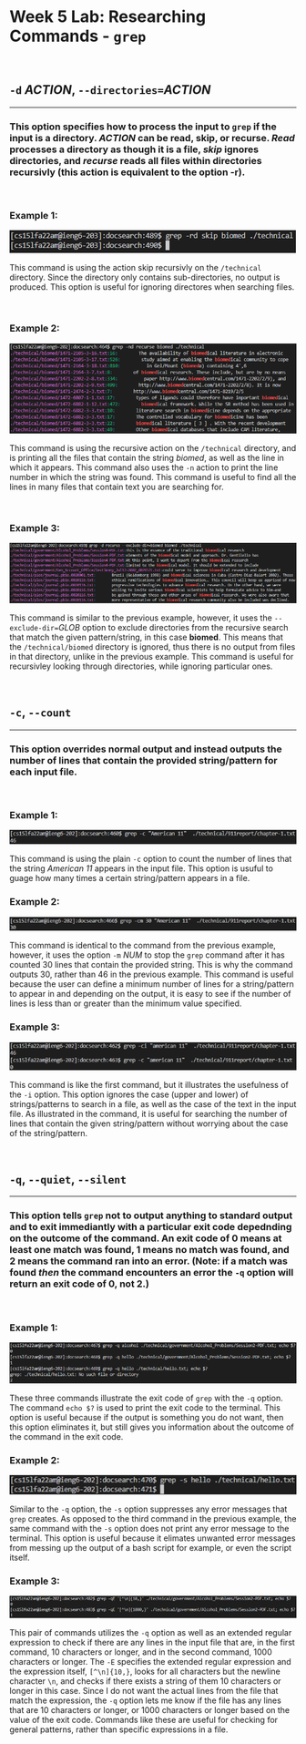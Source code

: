 # Week 5 Lab: Researching Commands - `grep`

<br>

## `-d` _ACTION_, `--directories=`_ACTION_
---
### This option specifies how to process the input to `grep` if the input is a directory. _ACTION_ can be __read__, __skip__, or __recurse__. _Read_ processes a directory as though it is a file, _skip_ ignores directories, and _recurse_ reads all files within directories recursivly (this action is equivalent to the option __-r__).

<br>

### Example 1:
![](lab5_1.png)

This command is using the action skip recursivly on the `/technical` directory. Since the directory only contains sub-directories, no output is produced. This option is useful for ignoring directores when searching files.

<br>

### Example 2:
![](lab5_2.png)

This command is using the recursive action on the `/technical` directory, and is printing all the files that contain the string _biomed_, as well as the line in which it appears. This command also uses the `-n` action to print the line number in which the string was found. This command is useful to find all the lines in many files that contain text you are searching for.

<br>

### Example 3:
![](lab5_3.png)

This command is similar to the previous example, however, it uses the `--exclude-dir=`_GLOB_ option to exclude directories from the recursive search that match the given pattern/string, in this case __biomed__. This means that the `/technical/biomed` directory is ignored, thus there is no output from files in that directory, unlike in the previous example. This command is useful for recursivley looking through directories, while ignoring particular ones.

<br>

## `-c`, `--count`
---
### This option overrides normal output and instead outputs the number of lines that contain the provided string/pattern for each input file.

<br>

### Example 1:
![](lab5_4.png)

This command is using the plain `-c` option to count the number of lines that the string _American 11_ appears in the input file. This option is usuful to guage how many times a certain string/pattern appears in a file.

### Example 2:
![](lab5_5.png)

This command is identical to the command from the previous example, however, it uses the option `-m` _NUM_ to stop the `grep` command after it has counted 30 lines that contain the provided string. This is why the command outputs 30, rather than 46 in the previous example. This command is useful because the user can define a minimum number of lines for a string/pattern to appear in and depending on the output, it is easy to see if the number of lines is less than or greater than the minimum value specified.

### Example 3:
![](lab5_6.png)

This command is like the first command, but it illustrates the usefulness of the `-i` option. This option ignores the case (upper and lower) of strings/patterns to search in a file, as well as the case of the text in the input file. As illustrated in the command, it is useful for searching the number of lines that contain the given string/pattern without worrying about the case of the string/pattern.

<br>

## `-q`, `--quiet`, `--silent`
---
### This option tells `grep` not to output anything to standard output and to exit immediantly with a particular exit code depednding on the outcome of the command. An exit code of __0__ means at least one match was found, __1__ means no match was found, and __2__ means the command ran into an error. (Note: if a match was found _then_ the command encounters an error the `-q` option will return an exit code of 0, not 2.)

<br>

### Example 1:
![](lab5_7.png)

These three commands illustrate the exit code of `grep` with the `-q` option. The command `echo $?` is used to print the exit code to the terminal. This option is useful because if the output is something you do not want, then this option eliminates it, but still gives you information about the outcome of the command in the exit code.

### Example 2:
![](lab5_8.png)

Similar to the `-q` option, the `-s` option suppresses any error messages that `grep` creates. As opposed to the third command in the previous example, the same command with the `-s` option does not print any error message to the terminal. This option is useful because it elimates unwanted error messages from messing up the output of a bash script for example, or even the script itself.

### Example 3:
![](lab5_9.png)

This pair of commands utilizes the `-q` option as well as an extended regular expression to check if there are any lines in the input file that are, in the first command, 10 characters or longer, and in the second command, 1000 characters or longer. The `-E` specifies the extended regular expression and the expression itself, `[^\n]{10,}`, looks for all characters but the newline character `\n`, and checks if there exists a string of them 10 characters or longer in this case. Since I do not want the actual lines from the file that match the expression, the `-q` option lets me know if the file has any lines that are 10 characters or longer, or 1000 characters or longer based on the value of the exit code. Commands like these are useful for checking for general patterns, rather than specific expressions in a file.